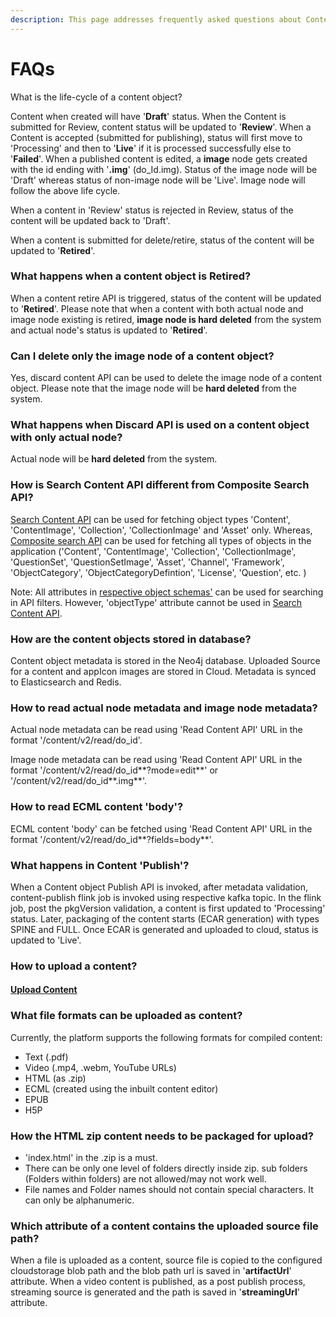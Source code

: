 ```yaml
---
description: This page addresses frequently asked questions about Content Service.
---
```


# FAQs

What is the life-cycle of a content object?

Content when created will have '**Draft**' status. When the Content is submitted for Review, content status will be updated to '**Review**'. When a Content is accepted (submitted for publishing), status will first move to 'Processing' and then to '**Live**' if it is processed successfully else to '**Failed**'. When a published content is edited, a **image** node gets created with the id ending with '**.img**' (do\_Id.img). Status of the image node will be 'Draft' whereas status of non-image node will be 'Live'. Image node will follow the above life cycle.

When a content in 'Review' status is rejected in Review, status of the content will be updated back to 'Draft'.

When a content is submitted for delete/retire, status of the content will be updated to '**Retired**'.

### What happens when a content object is Retired?

When a content retire API is triggered, status of the content will be updated to '**Retired**'. Please note that when a content with both actual node and image node existing is retired, **image node is hard deleted** from the system and actual node's status is updated to '**Retired**'.

### Can I delete only the image node of a content object?

Yes, discard content API can be used to delete the image node of a content object. Please note that the image node will be **hard deleted** from the system.

### What happens when Discard API is used on a content object with only actual node?

Actual node will be **hard deleted** from the system.

### How is Search Content API different from Composite Search API?

[Search Content API](https://documenter.getpostman.com/view/25463377/2s935hRnae#53a9e9d0-eb1a-4136-9b82-8d0f36c74b9b) can be used for fetching object types 'Content', 'ContentImage', 'Collection', 'CollectionImage' and 'Asset' only. Whereas, [Composite search API](https://documenter.getpostman.com/view/25463377/2s8ZDa3MP7) can be used for fetching all types of objects in the application ('Content', 'ContentImage', 'Collection', 'CollectionImage', 'QuestionSet', 'QuestionSetImage', 'Asset', 'Channel', 'Framework', 'ObjectCategory', 'ObjectCategoryDefintion', 'License', 'Question', etc. )

Note: All attributes in [respective object schemas'](https://github.com/project-sunbird/knowledge-platform/tree/master/schemas) can be used for searching in API filters. However, 'objectType' attribute cannot be used in [Search Content API](https://documenter.getpostman.com/view/25463377/2s935hRnae#53a9e9d0-eb1a-4136-9b82-8d0f36c74b9b).

### How are the content objects stored in database?

Content object metadata is stored in the Neo4j database. Uploaded Source for a content and appIcon images are stored in Cloud. Metadata is synced to Elasticsearch and Redis.

### How to read actual node metadata and image node metadata?

Actual node metadata can be read using 'Read Content API' URL in the format '/content/v2/read/do\_id'.

Image node metadata can be read using 'Read Content API' URL in the format '/content/v2/read/do\_id\*\*?mode=edit\*\*' or '/content/v2/read/do\_id\*\*.img\*\*'.

### How to read ECML content 'body'?

ECML content 'body' can be fetched using 'Read Content API' URL in the format '/content/v2/read/do\_id\*\*?fields=body\*\*'.

### What happens in Content 'Publish'?

When a Content object Publish API is invoked, after metadata validation, content-publish flink job is invoked using respective kafka topic. In the flink job, post the pkgVersion validation, a content is first updated to 'Processing' status. Later, packaging of the content starts (ECAR generation) with types SPINE and FULL. Once ECAR is generated and uploaded to cloud, status is updated to 'Live'.

### How to upload a content?

#### [Upload Content](upload-content.md)

### What file formats can be uploaded as content?

Currently, the platform supports the following formats for compiled content:

* Text (.pdf)
* Video (.mp4, .webm, YouTube URLs)
* HTML (as .zip)
* ECML (created using the inbuilt content editor)
* EPUB
* H5P

### How the HTML zip content needs to be packaged for upload?

* 'index.html' in the .zip is a must.
* There can be only one level of folders directly inside zip. sub folders (Folders within folders) are not allowed/may not work well.
* File names and Folder names should not contain special characters. It can only be alphanumeric.

### Which attribute of a content contains the uploaded source file path?

When a file is uploaded as a content, source file is copied to the configured cloudstorage blob path and the blob path url is saved in '**artifactUrl**' attribute. When a video content is published, as a post publish process, streaming source is generated and the path is saved in '**streamingUrl**' attribute.
